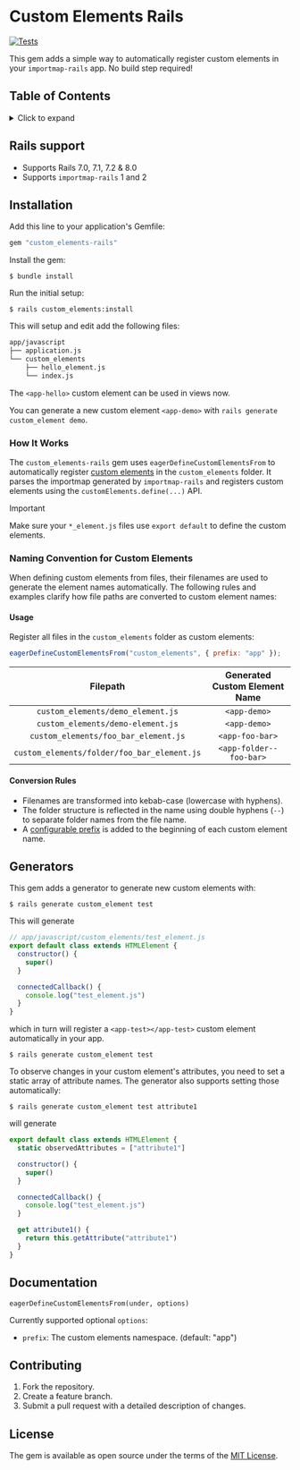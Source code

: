 # Custom Elements Rails

[![Tests](https://github.com/codergeek121/custom_elements-rails/actions/workflows/ruby.yml/badge.svg?branch=main)](https://github.com/codergeek121/custom_elements-rails/actions/workflows/ruby.yml)

This gem adds a simple way to automatically register custom elements in your `importmap-rails` app. No build step required!

## Table of Contents

<details>
<summary>Click to expand</summary>

- [Rails support](#rails-support)
- [Installation](#installation)
- [Generators](#generators)
- [Documentation](#documentation)
- [Contributing](#contributing)
- [License](#license)

</details>

## Rails support

* Supports Rails 7.0, 7.1, 7.2 & 8.0
* Supports `importmap-rails` 1 and 2

## Installation

Add this line to your application's Gemfile:

```ruby
gem "custom_elements-rails"
```

Install the gem:

```console
$ bundle install
```

Run the initial setup:

```console
$ rails custom_elements:install
```

This will setup and edit add the following files:

```graphql
app/javascript
├── application.js
└── custom_elements
    ├── hello_element.js
    └── index.js
```

The `<app-hello>` custom element can be used in views now.

You can generate a new custom element `<app-demo>` with `rails generate custom_element demo`.

### How It Works

The `custom_elements-rails` gem uses `eagerDefineCustomElementsFrom` to automatically register [custom elements](https://developer.mozilla.org/en-US/docs/Web/API/Web_components/Using_custom_elements) in the `custom_elements` folder. It parses the importmap generated by `importmap-rails` and registers custom elements using the `customElements.define(...)` API.

> [!IMPORTANT]  
> Make sure your `*_element.js` files use `export default` to define the custom elements.

### Naming Convention for Custom Elements

When defining custom elements from files, their filenames are used to generate the element names automatically. The following rules and examples clarify how file paths are converted to custom element names:

#### Usage

Register all files in the `custom_elements` folder as custom elements:

```js
eagerDefineCustomElementsFrom("custom_elements", { prefix: "app" });
```

| Filepath                                    | Generated Custom Element Name |
|:-------------------------------------------:|:-----------------------------:|
| `custom_elements/demo_element.js`           | `<app-demo>`                  |
| `custom_elements/demo-element.js`           | `<app-demo>`                  |
| `custom_elements/foo_bar_element.js`        | `<app-foo-bar>`               |
| `custom_elements/folder/foo_bar_element.js` | `<app-folder--foo-bar>`       |

#### Conversion Rules

- Filenames are transformed into kebab-case (lowercase with hyphens).
- The folder structure is reflected in the name using double hyphens (`--`) to separate folder names from the file name.
- A [configurable prefix](#documentation) is added to the beginning of each custom element name.

## Generators

This gem adds a generator to generate new custom elements with:

```console
$ rails generate custom_element test 
```

This will generate 

```javascript
// app/javascript/custom_elements/test_element.js
export default class extends HTMLElement {
  constructor() {
    super()
  }

  connectedCallback() {
    console.log("test_element.js")
  }
}
```

which in turn will register a `<app-test></app-test>` custom element automatically in your app.

```console
$ rails generate custom_element test 
```

To observe changes in your custom element's attributes, you need to set a static array of attribute names. The generator also supports setting those automatically:

```console
$ rails generate custom_element test attribute1
```

will generate

```javascript
export default class extends HTMLElement {
  static observedAttributes = ["attribute1"]

  constructor() {
    super()
  }

  connectedCallback() {
    console.log("test_element.js")
  }

  get attribute1() {
    return this.getAttribute("attribute1")
  }
}
```

## Documentation

`eagerDefineCustomElementsFrom(under, options)`

Currently supported optional `options`:

* `prefix`: The custom elements namespace. (default: "app")

## Contributing

1. Fork the repository.
2. Create a feature branch.
3. Submit a pull request with a detailed description of changes.

## License

The gem is available as open source under the terms of the [MIT License](https://opensource.org/licenses/MIT).

